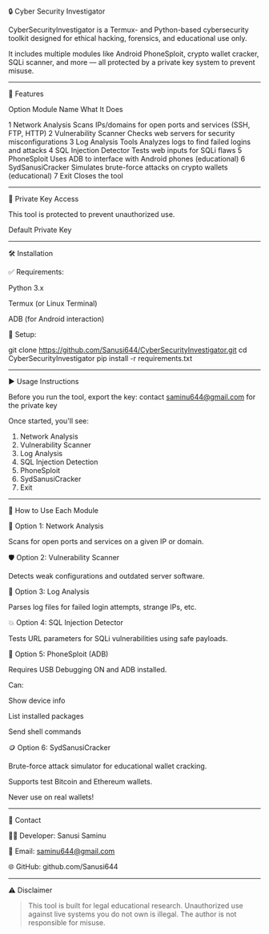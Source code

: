 🔒 Cyber Security Investigator

CyberSecurityInvestigator is a Termux- and Python-based cybersecurity toolkit designed for ethical hacking, forensics, and educational use only.

It includes multiple modules like Android PhoneSploit, crypto wallet cracker, SQLi scanner, and more — all protected by a private key system to prevent misuse.


---

🚀 Features

Option	Module Name	What It Does

1	Network Analysis	Scans IPs/domains for open ports and services (SSH, FTP, HTTP)
2	Vulnerability Scanner	Checks web servers for security misconfigurations
3	Log Analysis Tools	Analyzes logs to find failed logins and attacks
4	SQL Injection Detector	Tests web inputs for SQLi flaws
5	PhoneSploit	Uses ADB to interface with Android phones (educational)
6	SydSanusiCracker	Simulates brute-force attacks on crypto wallets (educational)
7	Exit	Closes the tool



---

🔐 Private Key Access

This tool is protected to prevent unauthorized use.

Default Private Key


---

🛠 Installation

✅ Requirements:

Python 3.x

Termux (or Linux Terminal)

ADB (for Android interaction)


🔧 Setup:

git clone https://github.com/Sanusi644/CyberSecurityInvestigator.git
cd CyberSecurityInvestigator
pip install -r requirements.txt


---

▶️ Usage Instructions

Before you run the tool, export the key: contact saminu644@gmail.com for the private key 


Once started, you'll see:

1. Network Analysis
2. Vulnerability Scanner
3. Log Analysis
4. SQL Injection Detection
5. PhoneSploit
6. SydSanusiCracker
7. Exit


---

🧠 How to Use Each Module

🔎 Option 1: Network Analysis

Scans for open ports and services on a given IP or domain.


🛡️ Option 2: Vulnerability Scanner

Detects weak configurations and outdated server software.


📁 Option 3: Log Analysis

Parses log files for failed login attempts, strange IPs, etc.


💥 Option 4: SQL Injection Detector

Tests URL parameters for SQLi vulnerabilities using safe payloads.


📱 Option 5: PhoneSploit (ADB)

Requires USB Debugging ON and ADB installed.

Can:

Show device info

List installed packages

Send shell commands



🪙 Option 6: SydSanusiCracker

Brute-force attack simulator for educational wallet cracking.

Supports test Bitcoin and Ethereum wallets.

Never use on real wallets!



---

📩 Contact

🧑‍💻 Developer: Sanusi Saminu

📧 Email: saminu644@gmail.com

🌐 GitHub: github.com/Sanusi644



---

⚠️ Disclaimer

> This tool is built for legal educational research.
Unauthorized use against live systems you do not own is illegal.
The author is not responsible for misuse.

